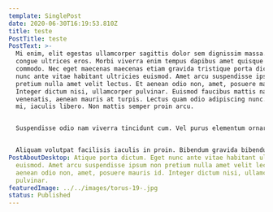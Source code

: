 ```yaml
---
template: SinglePost
date: 2020-06-30T16:19:53.810Z
title: teste
PostTitle: teste
PostText: >-
  Mi enim, elit egestas ullamcorper sagittis dolor sem dignissim massa. Id arcu
  congue ultrices eros. Morbi viverra enim tempus dapibus amet quisque odio
  commodo. Nec eget maecenas maecenas etiam gravida tristique porta dictum. Eget
  nunc ante vitae habitant ultricies euismod. Amet arcu suspendisse ipsum non
  pretium nulla amet velit lectus. Et aenean odio non, amet, posuere mauris id.
  Integer dictum nisi, ullamcorper pulvinar. Euismod faucibus mattis nam
  venenatis, aenean mauris at turpis. Lectus quam odio adipiscing nunc. Lacus ut
  mi, iaculis libero. Non mattis semper proin arcu. 


  Suspendisse odio nam viverra tincidunt cum. Vel purus elementum ornare cras sit ante purus. Nibh risus eget sollicitudin at pretium, nisi, ultricies id quis. Fringilla tellus eget in sed vitae vitae. Ac sed blandit augue curabitur. Magna morbi quam lobortis mattis velit quam. Cum urna a in feugiat fermentum vitae sem amet turpis. Volutpat vehicula orci, commodo ipsum augue. Massa donec nibh metus a platea eget. 


  Aliquam volutpat facilisis iaculis in proin. Bibendum gravida bibendum et purus. Eget nibh nulla turpis ac in cras interdum nec etiam. Gravida tempus lectus volutpat in vel cras et. Eget neque, vitae pretium, id in quis tincidunt. Id facilisi commodo odio vitae aliquam aliquam. Tempus feugiat sit cras bibendum diam placerat. Id lorem platea morbi elit tristique sit malesuada tortor eu hendrerit est donec elementum. Purus in sapien felis sed scelerisque convallis sit. Mauris diam, gravida rhoncus porttitor vitae lorem aliquam feugiat donec.
PostAboutDesktop: Atique porta dictum. Eget nunc ante vitae habitant ultricies
  euismod. Amet arcu suspendisse ipsum non pretium nulla amet velit lectus. Et
  aenean odio non, amet, posuere mauris id. Integer dictum nisi, ullamcorper
  pulvinar.
featuredImage: ../../images/torus-19-.jpg
status: Published
---
```

